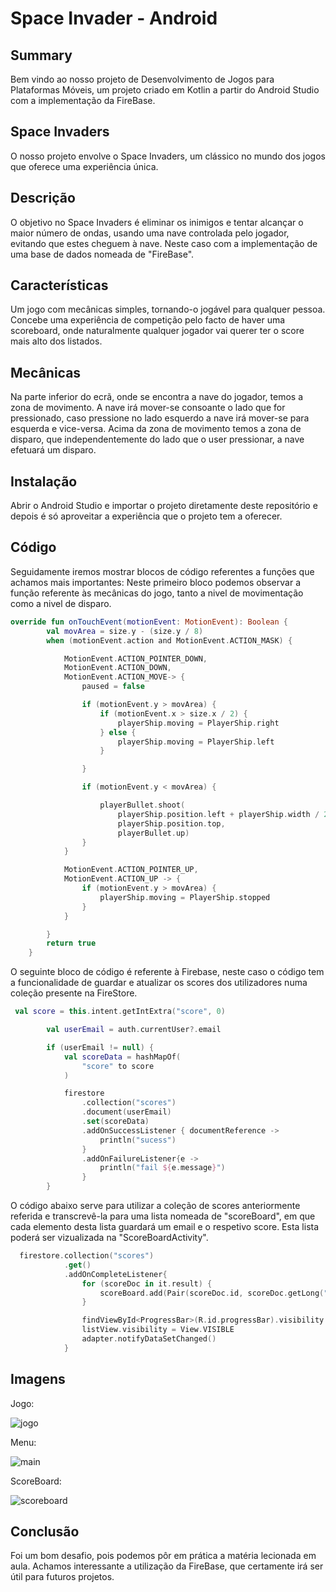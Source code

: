 # Space Invader - Android

## Summary

Bem vindo ao nosso projeto de Desenvolvimento de Jogos para Plataformas Móveis, um projeto  criado em Kotlin a partir do Android Studio com a implementação da FireBase.

## Space Invaders

O nosso projeto envolve o Space Invaders, um clássico no mundo dos jogos que oferece uma experiência única.

## Descrição

O objetivo no Space Invaders é eliminar os inimigos e tentar alcançar o maior número de ondas, usando uma nave controlada pelo jogador, evitando que estes cheguem à nave. Neste caso com a implementação de uma base de dados nomeada de "FireBase".
## Características

Um jogo com mecânicas simples, tornando-o jogável para qualquer pessoa.
Concebe uma experiência de competição pelo facto de haver uma scoreboard, onde naturalmente qualquer jogador vai querer ter o score mais alto dos listados.

## Mecânicas

Na parte inferior do ecrã, onde se encontra a nave do jogador, temos a zona de movimento. A nave irá mover-se consoante o lado que for pressionado, caso pressione no lado esquerdo a nave irá mover-se para esquerda e vice-versa.
Acima da zona de movimento temos a zona de disparo, que independentemente do lado que o user pressionar, a nave efetuará um disparo.

## Instalação

Abrir o Android Studio e importar o projeto diretamente deste repositório e depois é só aproveitar a experiência que o projeto tem a oferecer.

## Código
Seguidamente iremos mostrar blocos de código referentes a funções que achamos mais importantes:
Neste primeiro bloco podemos observar a função referente às mecânicas do jogo, tanto a nivel de movimentação como a nivel de disparo.
```kotlin
override fun onTouchEvent(motionEvent: MotionEvent): Boolean {
        val movArea = size.y - (size.y / 8)
        when (motionEvent.action and MotionEvent.ACTION_MASK) {

            MotionEvent.ACTION_POINTER_DOWN,
            MotionEvent.ACTION_DOWN,
            MotionEvent.ACTION_MOVE-> {
                paused = false

                if (motionEvent.y > movArea) {
                    if (motionEvent.x > size.x / 2) {
                        playerShip.moving = PlayerShip.right
                    } else {
                        playerShip.moving = PlayerShip.left
                    }

                }

                if (motionEvent.y < movArea) {

                    playerBullet.shoot(
                        playerShip.position.left + playerShip.width / 2f,
                        playerShip.position.top,
                        playerBullet.up)
                }
            }

            MotionEvent.ACTION_POINTER_UP,
            MotionEvent.ACTION_UP -> {
                if (motionEvent.y > movArea) {
                    playerShip.moving = PlayerShip.stopped
                }
            }

        }
        return true
    }
```
O seguinte bloco de código é referente à Firebase, neste caso o código tem a funcionalidade de guardar e atualizar os scores dos utilizadores numa coleção presente na FireStore.
```kotlin
 val score = this.intent.getIntExtra("score", 0)

        val userEmail = auth.currentUser?.email

        if (userEmail != null) {
            val scoreData = hashMapOf(
                "score" to score
            )

            firestore
                .collection("scores")
                .document(userEmail)
                .set(scoreData)
                .addOnSuccessListener { documentReference ->
                    println("sucess")
                }
                .addOnFailureListener{e ->
                    println("fail ${e.message}")
                }
        }
```
O código abaixo serve para utilizar a coleção de scores anteriormente referida e transcrevê-la para uma lista nomeada de "scoreBoard", em que cada elemento desta lista guardará um email e o respetivo score. Esta lista poderá ser vizualizada na "ScoreBoardActivity". 
```kotlin
  firestore.collection("scores")
            .get()
            .addOnCompleteListener{
                for (scoreDoc in it.result) {
                    scoreBoard.add(Pair(scoreDoc.id, scoreDoc.getLong("score")!!.toInt()))
                }

                findViewById<ProgressBar>(R.id.progressBar).visibility = View.GONE
                listView.visibility = View.VISIBLE
                adapter.notifyDataSetChanged()
            }
```
## Imagens
Jogo:

![jogo](https://github.com/mendes001/MobileProj/assets/101103833/1248f348-7bc5-4641-91fe-6f5ac0176cb7)

Menu:

![main](https://github.com/mendes001/MobileProj/assets/101103833/74a6ab47-905f-4aff-ac3d-74adc4a6d361)

ScoreBoard:

![scoreboard](https://github.com/mendes001/MobileProj/assets/101103833/fa370aad-577b-4386-ac2b-1fcec005c5ba)

## Conclusão

Foi um bom desafio, pois podemos pôr em prática a matéria lecionada em aula. Achamos interessante a utilização da FireBase, que certamente irá ser útil para futuros projetos.







